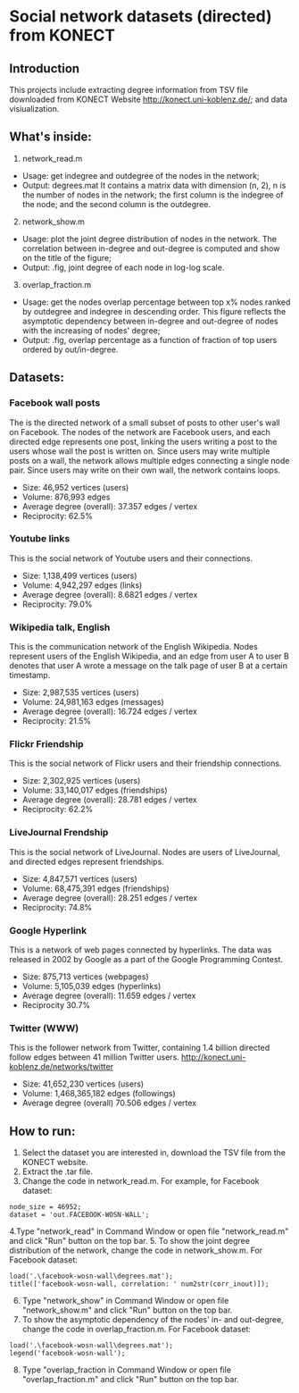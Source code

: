 # Social network datasets (directed) from KONECT
## Introduction
This projects include extracting degree information from TSV file downloaded from KONECT Website http://konect.uni-koblenz.de/; and data visiualization.

## What's inside:
1. network_read.m 
* Usage: get indegree and outdegree of the nodes in the network;
* Output: degrees.mat  It contains a matrix data with dimension (n, 2), n is the number of nodes in the network; the first column is the indegree of the node; and the second column is the outdegree.
2. network_show.m
* Usage: plot the joint degree distribution of nodes in the network. The correlation between in-degree and out-degree is computed and show on the title of the figure;
* Output: .fig, joint degree of each node in log-log scale.
3. overlap_fraction.m
* Usage: get the nodes overlap percentage between top x% nodes ranked by outdegree and indegree in descending order. This figure reflects the asymptotic dependency between in-degree and out-degree of nodes with the increasing of nodes' degree;
* Output: .fig, overlap percentage as a function of fraction of top users ordered by out/in-degree. 

## Datasets:
### Facebook wall posts
The is the directed network of a small subset of posts to other user's wall on Facebook. The nodes of the network are Facebook users, and each directed edge represents one post, linking the users writing a post to the users whose wall the post is written on. Since users may write multiple posts on a wall, the network allows multiple edges connecting a single node pair. Since users may write on their own wall, the network contains loops.
* Size:	46,952 vertices (users)
* Volume:	876,993 edges
* Average degree (overall):	37.357 edges / vertex
* Reciprocity:	62.5%

### Youtube links
This is the social network of Youtube users and their connections.
* Size: 1,138,499 vertices (users)
* Volume: 4,942,297 edges (links)
* Average degree (overall): 8.6821 edges / vertex
* Reciprocity: 79.0%


### Wikipedia talk, English
This is the communication network of the English Wikipedia. Nodes represent users of the English Wikipedia, and an edge from user A to user B denotes that user A wrote a message on the talk page of user B at a certain timestamp.
* Size: 2,987,535 vertices (users)
* Volume: 24,981,163 edges (messages)
* Average degree (overall):	16.724 edges / vertex
* Reciprocity:	21.5%

### Flickr Friendship
This is the social network of Flickr users and their friendship connections.
* Size: 2,302,925 vertices (users)
* Volume: 33,140,017 edges (friendships)
* Average degree (overall): 28.781 edges / vertex
* Reciprocity:	62.2%

### LiveJournal Frendship
This is the social network of LiveJournal. Nodes are users of LiveJournal, and directed edges represent friendships.
* Size:	4,847,571 vertices (users)
* Volume:	68,475,391 edges (friendships)
* Average degree (overall):	28.251 edges / vertex
* Reciprocity:	74.8%

### Google Hyperlink
This is a network of web pages connected by hyperlinks. The data was released in 2002 by Google as a part of the Google Programming Contest.
* Size: 875,713 vertices (webpages)
* Volume: 	5,105,039 edges (hyperlinks)
* Average degree (overall):	11.659 edges / vertex
* Reciprocity	30.7%

### Twitter (WWW)
This is the follower network from Twitter, containing 1.4 billion directed follow edges between 41 million Twitter users. http://konect.uni-koblenz.de/networks/twitter
* Size: 41,652,230 vertices (users)
* Volume:	1,468,365,182 edges (followings)
* Average degree (overall)	70.506 edges / vertex

## How to run:
1. Select the dataset you are interested in, download the TSV file from the KONECT website.
2. Extract the .tar file.
3. Change the code in network_read.m. For example, for Facebook dataset: 
  ```
  node_size = 46952;
  dataset = 'out.FACEBOOK-WOSN-WALL';
  ```
 4.Type "network_read" in Command Window or open file "network_read.m" and click "Run" button on the top bar.
 5. To show the joint degree distribution of the network, change the code in network_show.m. For Facebook dataset:
 ```
 load('.\facebook-wosn-wall\degrees.mat');
 title(['facebook-wosn-wall, correlation: ' num2str(corr_inout)]);
 ```
 6. Type "network_show" in Command Window or open file "network_show.m" and click "Run" button on the top bar.
 7. To show the asymptotic dependency of the nodes' in- and out-degree, change the code in overlap_fraction.m. For Facebook dataset:
 ```
 load('.\facebook-wosn-wall\degrees.mat');
 legend('facebook-wosn-wall');
 ```
 8. Type "overlap_fraction in Command Window or open file "overlap_fraction.m" and click "Run" button on the top bar.
